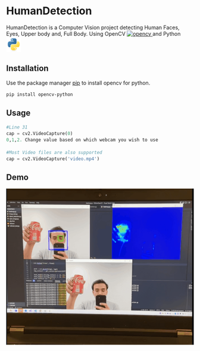 # HumanDetection
HumanDetection is a Computer Vision project detecting Human Faces, Eyes, Upper body and, Full Body.
Using OpenCV 
<a href="https://opencv.org/" target="_blank" rel="noreferrer"> <img src="https://www.vectorlogo.zone/logos/opencv/opencv-icon.svg" alt="opencv" width="40" height="40"/> </a>
and Python <a href="https://www.python.org" target="_blank" rel="noreferrer"> <img src="https://raw.githubusercontent.com/devicons/devicon/master/icons/python/python-original.svg" alt="python" width="40" height="40"/> </a> 
## Installation

Use the package manager [pip](https://pip.pypa.io/en/stable/) to install opencv for python.

```bash
pip install opencv-python
```

## Usage

```python
#Line 31
cap = cv2.VideoCapture(0)
0,1,2. Change value based on which webcam you wish to use 

#Most Video files are also supported 
cap = cv2.VideoCapture('video.mp4')
```

## Demo
<img src="https://github.com/ElminD/HumanDetection/blob/main/opencvgif.gif">
